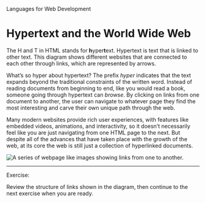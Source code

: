 Languages for Web Development
# Hypertext and the World Wide Web

The H and T in HTML stands for **h**yper**t**ext. Hypertext is text that is linked to other text. This diagram shows different websites that are connected to each other through links, which are represented by arrows.

What’s so hyper about hypertext? The prefix _hyper_ indicates that the text expands beyond the traditional constraints of the written word. Instead of reading documents from beginning to end, like you would read a book, someone going through hypertext can _browse_. By clicking on links from one document to another, the user can navigate to whatever page they find the most interesting and carve their own unique path through the web.

Many modern websites provide rich user experiences, with features like embedded videos, animations, and interactivity, so it doesn’t necessarily feel like you are just navigating from one HTML page to the next. But despite all of the advances that have taken place with the growth of the web, at its core the web is still just a collection of hyperlinked documents.

![A series of webpage like images showing links from one to another.](https://content.codecademy.com/programs/code-foundations-path/web-dev-survey/hypertext_diagram.svg)

---

Exercise: 

Review the structure of links shown in the diagram, then continue to the next exercise when you are ready.